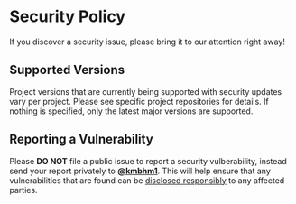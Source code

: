 # Security Policy

If you discover a security issue, please bring it to our attention right away!

## Supported Versions

Project versions that are currently being supported with security updates vary per project. Please see specific project repositories for details. If nothing is specified, only the latest major versions are supported.

## Reporting a Vulnerability
 
Please **DO NOT** file a public issue to report a security vulberability, instead send your report privately to **[@kmbhm1](mailto:kmbhm1@gmail.com)**. This will help ensure that any vulnerabilities that are found can be [disclosed responsibly](https://en.wikipedia.org/wiki/Responsible_disclosure) to any affected parties.
